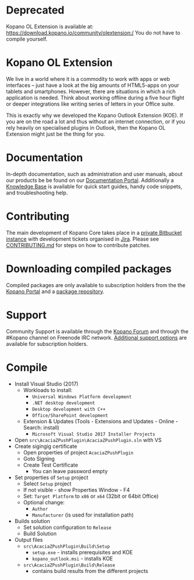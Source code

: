 # Deprecated
Kopano OL Extension is available at: https://download.kopano.io/community/olextension:/
You do not have to compile yourself.


# Kopano OL Extension
We live in a world where it is a commodity to work with apps or web interfaces – just have a look at the big amounts of HTML5-apps on your tablets and smartphones. However, there are situations in which a rich application is needed. Think about working offline during a five hour flight or deeper integrations like writing series of letters in your Office suite.

This is exactly why we developed the Kopano Outlook Extension (KOE). If you are on the road a lot and thus without an internet connection, or if you rely heavily on specialised plugins in Outlook, then the Kopano OL Extension might just be the thing for you.

# Documentation
In-depth documentation, such as administration and user manuals, about our 
products be be found on our [Documentation Portal](https://documentation.kopano.io/). Additionally a [Knowledge Base](https://kb.kopano.io/) is available for quick start guides, handy code 
snippets, and troubleshooting help.

# Contributing
The main development of Kopano Core takes place in a [private Bitbucket 
instance](https://stash.kopano.io/projects/KOE/repos/kopano_ol_extension_source/) 
with development tickets organised in [Jira](https://jira.kopano.io/projects/KC/). Please see 
[CONTRIBUTING.md](CONTRIBUTING.md) for steps on how to contribute patches.

# Downloading compiled packages
Compiled packages are only available to subscription 
holders from the the [Kopano Portal](https://portal.kopano.com/) and a 
[package repository]( 
https://download.kopano.io/supported/olextension:/).

# Support
Community Support is available through the [Kopano Forum]( 
https://forum.kopano.io/) and through the #Kopano channel on Freenode IRC 
network. [Additional support options](https://kopano.com/support/) are 
available for subscription holders.

# Compile
* Install Visual Studio (2017)
    * Workloads to install:
        * `Universal Windows Platform development`
        * `.NET desktop development`
        * `Desktop development with C++`
        * `Office/SharePoint development`
    * Extension & Updates (Tools - Extensions and Updates - Online - Search: install)
       * `Microsoft Visual Studio 2017 Installer Projects`
* Open `src\AcaciaZPushPlugin\AcaciaZPushPlugin.sln` with VS
* Create sigingig certificate 
    * Open properties of project `AcaciaZPushPlugin`
    * Goto Signing
    * Create Test Certificate
        * You can leave password empty
* Set properties of `Setup` project
    * Select `Setup` project
    * If not visible - show Properties Window - F4
    * Set: `Target Platform` to `x86` or `x64` (32bit or 64bit Office)
    * Optional change:
        * `Author`
        * `Manufacturer` (is used for installation path)
* Builds solution
    * Set solution configuration to `Release`
    * Build Solution
* Output files
    * `src\AcaciaZPushPlugin\Build\Setup`
        * `setup.exe` - installs prerequisites and KOE
        * `kopano_outlook.msi` - installs KOE
    * `src\AcaciaZPushPlugin\Build\Release`
        * contains build results from the different projects
